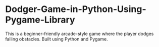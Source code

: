 # Dodger-Game-in-Python-Using-Pygame-Library
This is a beginner-friendly arcade-style game where the player dodges falling obstacles. Built using Python and Pygame.
